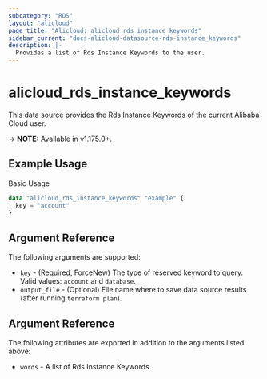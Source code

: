 ```yaml
---
subcategory: "RDS"
layout: "alicloud"
page_title: "Alicloud: alicloud_rds_instance_keywords"
sidebar_current: "docs-alicloud-datasource-rds-instance_keywords"
description: |-
  Provides a list of Rds Instance Keywords to the user.
---
```


# alicloud\_rds\_instance\_keywords

This data source provides the Rds Instance Keywords of the current Alibaba Cloud user.

-> **NOTE:** Available in v1.175.0+.

## Example Usage

Basic Usage

```terraform
data "alicloud_rds_instance_keywords" "example" {
  key = "account"
}
```

## Argument Reference

The following arguments are supported:

* `key` - (Required, ForceNew) The type of reserved keyword to query. Valid values: `account` and `database`.
* `output_file` - (Optional) File name where to save data source results (after running `terraform plan`).

## Argument Reference

The following attributes are exported in addition to the arguments listed above:

* `words` - A list of Rds Instance Keywords.
  
  
  